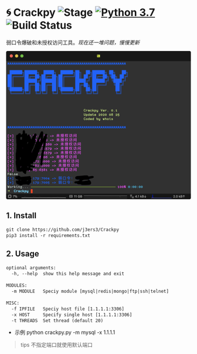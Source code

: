 # 🌀 Crackpy ![Stage](https://img.shields.io/badge/Release-STABLE-brightgreen.svg)  [![Python 3.7](https://img.shields.io/badge/Python-3.7-yellow.svg)](http://www.python.org/download/) ![Build Status](https://img.shields.io/badge/Version-0.1-red.svg)

弱口令爆破和未授权访问工具。*现在还一堆问题，慢慢更新*

![-w714](media/15992042181736.png)


## 1. Install
```
git clone https://github.com/j3ers3/Crackpy
pip3 install -r requirements.txt
```

## 2. Usage
```
optional arguments:
  -h, --help  show this help message and exit

MODULES:
  -m MODULE   Speciy module [mysql|redis|mongo|ftp|ssh|telnet]

MISC:
  -f IPFILE   Speciy host file [1.1.1.1:3306]
  -x HOST     Specify single host [1.1.1.1:3306]
  -t THREADS  Set thread (default 20)
```

- 示例 python crackpy.py -m mysql -x 1.1.1.1

> tips 不指定端口就使用默认端口

